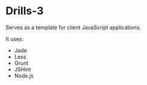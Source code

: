 # Drills-3

Serves as a template for client JavaScript applications.

It uses:
* Jade
* Less
* Grunt
* JSHint
* Node.js
